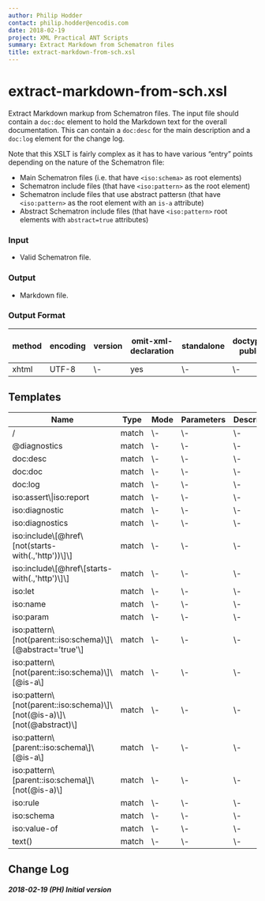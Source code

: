 ```yaml
---
author: Philip Hodder
contact: philip.hodder@encodis.com
date: 2018-02-19
project: XML Practical ANT Scripts
summary: Extract Markdown from Schematron files
title: extract-markdown-from-sch.xsl
---
```


# extract-markdown-from-sch.xsl

Extract Markdown markup from Schematron files. The input file should
contain a `doc:doc` element to hold the Markdown text for the overall
documentation. This can contain a `doc:desc` for the main description
and a `doc:log` element for the change log.

Note that this XSLT is fairly complex as it has to have various “entry”
points depending on the nature of the Schematron file:

-   Main Schematron files (i.e. that have `<iso:schema>` as root
    elements)
-   Schematron include files (that have `<iso:pattern>` as the root
    element)
-   Schematron include files that use abstract pattersn (that have
    `<iso:pattern>` as the root element with an `is-a` attribute)
-   Abstract Schematron include files (that have `<iso:pattern>` root
    elements with `abstract=true` attributes)

### Input

-   Valid Schematron file.

### Output

-   Markdown file.

### Output Format

<table>
<thead>
<tr>
<th>
method
</th>
<th>
encoding
</th>
<th>
version
</th>
<th>
omit-xml-declaration
</th>
<th>
standalone
</th>
<th>
doctype-public
</th>
<th>
doctype-system
</th>
<th>
cdata-section-elements
</th>
<th>
indent
</th>
<th>
media-type
</th>
</tr>
</thead>
<tbody>
<tr>
<td>
xhtml
</td>
<td>
UTF-8
</td>
<td>
\-
</td>
<td>
yes
</td>
<td>
\-
</td>
<td>
\-
</td>
<td>
\-
</td>
<td>
\-
</td>
<td>
no
</td>
<td>
\-
</td>
</tr>
</tbody>
</table>

## Templates

<table>
<thead>
<tr>
<th width="35%">
Name
</th>
<th>
Type
</th>
<th>
Mode
</th>
<th>
Parameters
</th>
<th width="35%">
Description
</th>
</tr>
</thead>
<tbody>
<tr>
<td>
/
</td>
<td>
match
</td>
<td>
\-
</td>
<td>
\-
</td>
<td>
\-
</td>
</tr>
<tr>
<td>
@diagnostics
</td>
<td>
match
</td>
<td>
\-
</td>
<td>
\-
</td>
<td>
\-
</td>
</tr>
<tr>
<td>
doc:desc
</td>
<td>
match
</td>
<td>
\-
</td>
<td>
\-
</td>
<td>
\-
</td>
</tr>
<tr>
<td>
doc:doc
</td>
<td>
match
</td>
<td>
\-
</td>
<td>
\-
</td>
<td>
\-
</td>
</tr>
<tr>
<td>
doc:log
</td>
<td>
match
</td>
<td>
\-
</td>
<td>
\-
</td>
<td>
\-
</td>
</tr>
<tr>
<td>
iso:assert\|iso:report
</td>
<td>
match
</td>
<td>
\-
</td>
<td>
\-
</td>
<td>
\-
</td>
</tr>
<tr>
<td>
iso:diagnostic
</td>
<td>
match
</td>
<td>
\-
</td>
<td>
\-
</td>
<td>
\-
</td>
</tr>
<tr>
<td>
iso:diagnostics
</td>
<td>
match
</td>
<td>
\-
</td>
<td>
\-
</td>
<td>
\-
</td>
</tr>
<tr>
<td>
iso:include\[@href\[not(starts-with(.,'http'))\]\]
</td>
<td>
match
</td>
<td>
\-
</td>
<td>
\-
</td>
<td>
\-
</td>
</tr>
<tr>
<td>
iso:include\[@href\[starts-with(.,'http')\]\]
</td>
<td>
match
</td>
<td>
\-
</td>
<td>
\-
</td>
<td>
\-
</td>
</tr>
<tr>
<td>
iso:let
</td>
<td>
match
</td>
<td>
\-
</td>
<td>
\-
</td>
<td>
\-
</td>
</tr>
<tr>
<td>
iso:name
</td>
<td>
match
</td>
<td>
\-
</td>
<td>
\-
</td>
<td>
\-
</td>
</tr>
<tr>
<td>
iso:param
</td>
<td>
match
</td>
<td>
\-
</td>
<td>
\-
</td>
<td>
\-
</td>
</tr>
<tr>
<td>
iso:pattern\[not(parent::iso:schema)\]\[@abstract='true'\]
</td>
<td>
match
</td>
<td>
\-
</td>
<td>
\-
</td>
<td>
\-
</td>
</tr>
<tr>
<td>
iso:pattern\[not(parent::iso:schema)\]\[@is-a\]
</td>
<td>
match
</td>
<td>
\-
</td>
<td>
\-
</td>
<td>
\-
</td>
</tr>
<tr>
<td>
iso:pattern\[not(parent::iso:schema)\]\[not(@is-a)\]\[not(@abstract)\]
</td>
<td>
match
</td>
<td>
\-
</td>
<td>
\-
</td>
<td>
\-
</td>
</tr>
<tr>
<td>
iso:pattern\[parent::iso:schema\]\[@is-a\]
</td>
<td>
match
</td>
<td>
\-
</td>
<td>
\-
</td>
<td>
\-
</td>
</tr>
<tr>
<td>
iso:pattern\[parent::iso:schema\]\[not(@is-a)\]
</td>
<td>
match
</td>
<td>
\-
</td>
<td>
\-
</td>
<td>
\-
</td>
</tr>
<tr>
<td>
iso:rule
</td>
<td>
match
</td>
<td>
\-
</td>
<td>
\-
</td>
<td>
\-
</td>
</tr>
<tr>
<td>
iso:schema
</td>
<td>
match
</td>
<td>
\-
</td>
<td>
\-
</td>
<td>
\-
</td>
</tr>
<tr>
<td>
iso:value-of
</td>
<td>
match
</td>
<td>
\-
</td>
<td>
\-
</td>
<td>
\-
</td>
</tr>
<tr>
<td>
text()
</td>
<td>
match
</td>
<td>
\-
</td>
<td>
\-
</td>
<td>
\-
</td>
</tr>
</tbody>
</table>

## Change Log

##### 2018-02-19 (PH) Initial version
